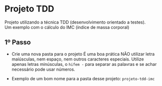 # Projeto TDD
Projeto utilizando a técnica TDD (desenvolvimento orientado a testes).  
Um exemplo com o cálculo do IMC (índice de massa corporal)

## 1º Passo
- Crie uma nova pasta para o projeto
É uma boa prática NÃO utilizar letra maiúsculas, nem espaço, nem outros caracteres especiais. Utilize apenas letras minúsculas, o `hifem -` para separar as palavras e se achar necessário pode usar números.

- Exemplo de um bom nome para a pasta desse projeto:
`projeto-tdd-imc`